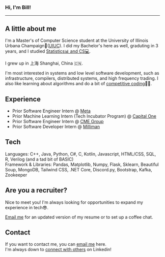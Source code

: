 ### Hi, I'm Bill!

---

A little about me
-
I'm a Master's of Computer Science student at the University of Illinois Urbana Champaign🌽([UIUC](https://en.wikipedia.org/wiki/University_of_Illinois_Urbana-Champaign)). I did my Bachelor's here as well, graduting in 3 years, and I studied [Statistics📊 and CS💻](https://cs.illinois.edu/academics/undergraduate/degree-program-options/bs-statistics-computer-science).

I grew up in 上海 Shanghai, China 🇨🇳.

I'm most interested in systems and low level software development, such as infrastructure, compilers, distributed systems, and high frequency trading. I also like learning about algorithms and do a bit of [competitive coding](https://codeforces.com/profile/billJZ)🧑‍💻. 

Experience
-
* Prior Software Engineer Intern @ [Meta](https://www.meta.com/about/)
* Prior Machine Learning Intern (Tech Incubator Program) @ [Capital One](https://www.capitalone.com/)
* Prior Software Engineer Intern @ [CME Group](https://www.cmegroup.com/)
* Prior Software Developer Intern @ [Milliman](https://us.milliman.com/en/)

Tech
-
Languages:  C++, Java, Python, C#, C, Kotlin, Javascript, HTML/CSS, SQL, R, Verilog (and a tad bit of BASIC) <br>
Framework & Libraries: Pandas, Matplotlib, Numpy, Flask, Sklearn, Beautiful Soup, MongoDB, Tailwind CSS, .NET Core, Discord.py, Bootstrap, Kafka, Zookeeper

Are you a recruiter?
-
Nice to meet you! I'm always looking for opportunities to expand my experience in tech😎.

[Email me](mailto:billjz2@illinois.edu) for an updated version of my resume or to set up a coffee chat. 

Contact
-
If you want to contact me, you can [email me](mailto:billjz2@illinois.edu) here. <br>
I'm always down to [connect with others](https://www.linkedin.com/in/bill-zhang-890735209/) on Linkedin!

<!--
**JhaoZ/JhaoZ** is a ✨ _special_ ✨ repository because its `README.md` (this file) appears on your GitHub profile.

Here are some ideas to get you started:

- 🔭 I’m currently working on ...
- 🌱 I’m currently learning ...
- 👯 I’m looking to collaborate on ...
- 🤔 I’m looking for help with ...
- 💬 Ask me about ...
- 📫 How to reach me: ...
- 😄 Pronouns: ...
- ⚡ Fun fact: ...
-->
